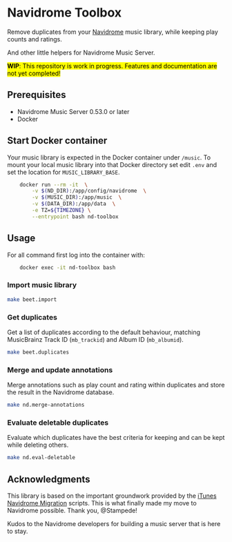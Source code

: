 # Navidrome Toolbox

Remove duplicates from your [Navidrome](https://www.navidrome.org/) music library, while keeping play counts 
and ratings. 

And other little helpers for Navidrome Music Server.

<mark>**WIP**: This repository is work in progress. Features and documentation are not yet completed!</mark>

## Prerequisites

- Navidrome Music Server 0.53.0 or later
- Docker

## Start Docker container

Your music library is expected in the Docker container under `/music`. To mount your local music
library into that Docker directory set edit `.env` and set the location for `MUSIC_LIBRARY_BASE`.


```bash
	docker run --rm -it  \
		-v $(ND_DIR):/app/config/navidrome  \
		-v $(MUSIC_DIR):/app/music  \
		-v $(DATA_DIR):/app/data  \
		-e TZ=${TIMEZONE} \
		--entrypoint bash nd-toolbox
```

## Usage

For all command first log into the container with:

```bash
	docker exec -it nd-toolbox bash
```

### Import music library

```bash
make beet.import
```

### Get duplicates

Get a list of duplicates according to the default behaviour, matching MusicBrainz Track ID (`mb_trackid`)
and Album ID (`mb_albumid`).

```bash
make beet.duplicates
```

### Merge and update annotations

Merge annotations such as play count and rating within duplicates and store the result in the Navidrome database.

```bash
make nd.merge-annotations
```

### Evaluate deletable duplicates

Evaluate which duplicates have the best criteria for keeping and can be kept while deleting others.

```bash
make nd.eval-deletable
```

## Acknowledgments

This library is based on the important groundwork provided by the
[iTunes Navidrome Migration](https://github.com/Stampede/itunes-navidrome-migration) scripts.
This is what finally made my move to Navidrome possible. Thank you, @Stampede!

Kudos to the Navidrome developers for building a music server that is here to stay.

